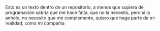 Esto es un texto dentro de un repositorio, a menos que supiera de programación sabría que me hace falta, que no la necesito, pero si la anhelo, no necesito que me complemente, quiero que haga parte de mi realidad, como mi compañia